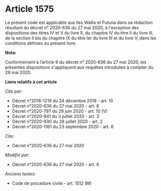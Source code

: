 # Article 1575

Le présent code est applicable aux îles Wallis et Futuna dans sa rédaction résultant du décret n° 2020-636 du 27 mai 2020, à
l'exception des dispositions des titres IV et V du livre II, du chapitre IV du titre II du livre III, de la section II bis du
chapitre IX du titre Ier du livre III et du livre V, dans les conditions définies au présent livre.

**Nota:**

Conformément à l’article 9 du décret n° 2020-636 du 27 mai 2020, les présentes dispositions s'appliquent aux requêtes
introduites à compter du 29 mai 2020.

**Liens relatifs à cet article**

_Cité par_:

  - Décret n°2018-1219 du 24 décembre 2018 - art. 10
  - Décret n°2020-636 du 27 mai 2020 - art. 8
  - Décret n°2020-797 du 29 juin 2020 - art. 10 (V)
  - Décret n°2020-841 du 3 juillet 2020 - art. 3
  - Décret n°2020-930 du 28 juillet 2020 - art. 2
  - Décret n°2020-1161 du 23 septembre 2020 - art. 6

_Cite_:

  - Décret n°2020-636 du 27 mai 2020

_Modifié par_:

  - Décret n°2020-636 du 27 mai 2020 - art. 8

_Anciens textes_:

  - Code de procédure civile - art. 1512 (M)
